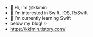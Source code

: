 - 👋 Hi, I’m @kkimin
- 👀 I’m interested in Swift, iOS, RxSwift
- 🌱 I’m currently learning Swift
- below my blog! ✨
- https://kkimin.tistory.com/

<!---
kkimin/kkimin is a ✨ special ✨ repository because its `README.md` (this file) appears on your GitHub profile.
You can click the Preview link to take a look at your changes.
--->
